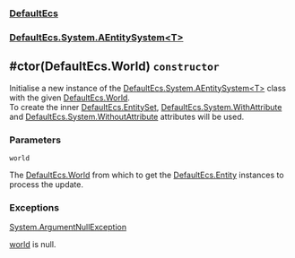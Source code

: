 ### [DefaultEcs](./DefaultEcs.md 'DefaultEcs')
### [DefaultEcs.System.AEntitySystem&lt;T&gt;](./DefaultEcs-System-AEntitySystem-T-.md 'DefaultEcs.System.AEntitySystem&lt;T&gt;')
## #ctor(DefaultEcs.World) `constructor`
Initialise a new instance of the [DefaultEcs.System.AEntitySystem&lt;T&gt;](./DefaultEcs-System-AEntitySystem-T-.md 'DefaultEcs.System.AEntitySystem&lt;T&gt;') class with the given [DefaultEcs.World](./DefaultEcs-World.md 'DefaultEcs.World').<br/>To create the inner [DefaultEcs.EntitySet](./DefaultEcs-EntitySet.md 'DefaultEcs.EntitySet'), [DefaultEcs.System.WithAttribute](./DefaultEcs-System-WithAttribute.md 'DefaultEcs.System.WithAttribute') and [DefaultEcs.System.WithoutAttribute](./DefaultEcs-System-WithoutAttribute.md 'DefaultEcs.System.WithoutAttribute') attributes will be used.
### Parameters

<a name='DefaultEcs-System-AEntitySystem-T---ctor(DefaultEcs-World)-world'></a>
`world`

The [DefaultEcs.World](./DefaultEcs-World.md 'DefaultEcs.World') from which to get the [DefaultEcs.Entity](./DefaultEcs-Entity.md 'DefaultEcs.Entity') instances to process the update.
### Exceptions

[System.ArgumentNullException](https://docs.microsoft.com/en-us/dotnet/api/System.ArgumentNullException 'System.ArgumentNullException')

[world](#DefaultEcs-System-AEntitySystem-T---ctor(DefaultEcs-World)-world 'DefaultEcs.System.AEntitySystem&lt;T&gt;.#ctor(DefaultEcs.World).world') is null.
